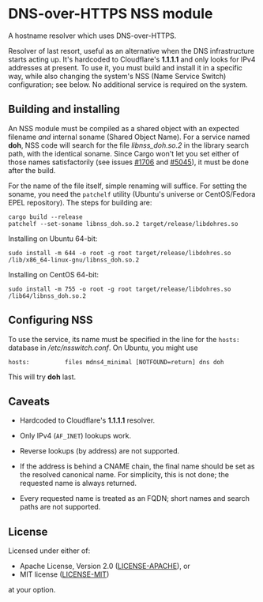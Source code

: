 # DNS-over-HTTPS NSS module

A hostname resolver which uses DNS-over-HTTPS.

Resolver of last resort, useful as an alternative when the DNS
infrastructure starts acting up. It's hardcoded to Cloudflare's
__1.1.1.1__ and only looks for IPv4 addresses at present. To use
it, you must build and install it in a specific way, while also
changing the system's NSS (Name Service Switch) configuration;
see below. No additional service is required on the system.

## Building and installing

An NSS module must be compiled as a shared object with an expected
filename _and_ internal soname (Shared Object Name). For a service
named __doh__, NSS code will search for the file *libnss_doh.so.2*
in the library search path, with the identical soname. Since Cargo
won't let you set either of those names satisfactorily (see issues
[#1706](https://github.com/rust-lang/cargo/issues/1706) and
[#5045](https://github.com/rust-lang/cargo/issues/5045)), it must
be done after the build.

For the name of the file itself, simple renaming will suffice. For
setting the soname, you need the `patchelf` utility (Ubuntu's
universe or CentOS/Fedora EPEL repository). The steps for building
are:

```shell
cargo build --release
patchelf --set-soname libnss_doh.so.2 target/release/libdohres.so
```

Installing on Ubuntu 64-bit:

```shell
sudo install -m 644 -o root -g root target/release/libdohres.so /lib/x86_64-linux-gnu/libnss_doh.so.2
```

Installing on CentOS 64-bit:

```shell
sudo install -m 755 -o root -g root target/release/libdohres.so /lib64/libnss_doh.so.2
```

## Configuring NSS

To use the service, its name must be specified in the line for the
`hosts:` database in */etc/nsswitch.conf*. On Ubuntu, you might use

```
hosts:          files mdns4_minimal [NOTFOUND=return] dns doh
```

This will try __doh__ last.

## Caveats

* Hardcoded to Cloudflare's __1.1.1.1__ resolver.

* Only IPv4 (`AF_INET`) lookups work.

* Reverse lookups (by address) are not supported.

* If the address is behind a CNAME chain, the final name should be
  set as the resolved canonical name. For simplicity, this is not done;
  the requested name is always returned.

* Every requested name is treated as an FQDN; short names and search
  paths are not supported.

## License

Licensed under either of:

 * Apache License, Version 2.0 ([LICENSE-APACHE](LICENSE-APACHE)), or
 * MIT license ([LICENSE-MIT](LICENSE-MIT))

at your option.
